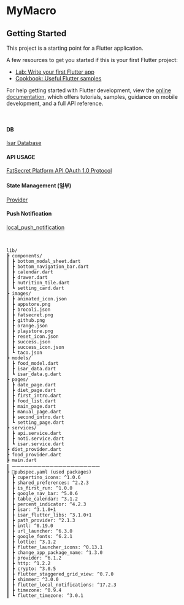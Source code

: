 # MyMacro

## Getting Started

This project is a starting point for a Flutter application.

A few resources to get you started if this is your first Flutter project:

- [Lab: Write your first Flutter app](https://docs.flutter.dev/get-started/codelab)
- [Cookbook: Useful Flutter samples](https://docs.flutter.dev/cookbook)

For help getting started with Flutter development, view the
[online documentation](https://docs.flutter.dev/), which offers tutorials,
samples, guidance on mobile development, and a full API reference.

<br>

#### DB
[Isar Database](https://isar.dev/)


#### API USAGE
[FatSecret Platform API OAuth 1.0 Protocol](https://platform.fatsecret.com/docs/guides)

#### State Management (일부)
[Provider](https://pub.dev/packages/provider)

#### Push Notification
[local_push_notification](https://pub.dev/packages/flutter_local_notifications)

<br>

```
lib/
┣ components/
┃ ┣ bottom_modal_sheet.dart
┃ ┣ bottom_navigation_bar.dart
┃ ┣ calendar.dart
┃ ┣ drawer.dart
┃ ┣ nutrition_tile.dart
┃ ┗ setting_card.dart
┣ images/
┃ ┣ animated_icon.json
┃ ┣ appstore.png
┃ ┣ brocoli.json
┃ ┣ fatsecret.png
┃ ┣ github.png
┃ ┣ orange.json
┃ ┣ playstore.png
┃ ┣ reset_icon.json
┃ ┣ success.json
┃ ┣ success_icon.json
┃ ┗ taco.json
┣ models/
┃ ┣ food_model.dart
┃ ┣ isar_data.dart
┃ ┗ isar_data.g.dart
┣ pages/
┃ ┣ date_page.dart
┃ ┣ diet_page.dart
┃ ┣ first_intro.dart
┃ ┣ food_list.dart
┃ ┣ main_page.dart
┃ ┣ manual_page.dart
┃ ┣ second_intro.dart
┃ ┗ setting_page.dart
┣ services/
┃ ┣ api.service.dart
┃ ┣ noti.service.dart
┃ ┗ isar.service.dart
┣ diet_provider.dart
┣ food_provider.dart
┣ main.dart
┃ ㅡㅡㅡㅡㅡㅡㅡㅡㅡㅡㅡㅡㅡㅡㅡㅡㅡㅡㅡㅡㅡ
┣ pubspec.yaml (used packages)
┃ ┣ cupertino_icons: ^1.0.6
┃ ┣ shared_preferences: ^2.2.3
┃ ┣ is_first_run: ^1.0.0
┃ ┣ google_nav_bar: ^5.0.6
┃ ┣ table_calendar: ^3.1.2
┃ ┣ percent_indicator: ^4.2.3
┃ ┣ isar: ^3.1.0+1
┃ ┣ isar_flutter_libs: ^3.1.0+1
┃ ┣ path_provider: ^2.1.3
┃ ┣ intl: ^0.19.0
┃ ┣ url_launcher: ^6.3.0
┃ ┣ google_fonts: ^6.2.1
┃ ┣ lottie: ^3.1.2
┃ ┣ flutter_launcher_icons: ^0.13.1
┃ ┣ change_app_package_name: ^1.3.0
┃ ┣ provider: ^6.1.2
┃ ┣ http: ^1.2.2
┃ ┣ crypto: ^3.0.5
┃ ┣ flutter_staggered_grid_view: ^0.7.0
┃ ┣ shimmer: ^3.0.0
┃ ┣ flutter_local_notifications: ^17.2.3
┃ ┣ timezone: ^0.9.4
┃ ┗ flutter_timezone: ^3.0.1
```
